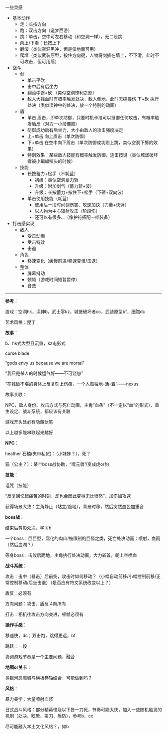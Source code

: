 一些灵感

- 基本动作
  - 走：长按方向
  - 跑：双击方向（造梦西游）
  - 跳：单击，空中可左右移动（和空洞一样），无二段跳
  - 向上/下看：长按上下
  - 翻滚（类似空洞黑冲，但是仅地面可用）
  - 爬墙（类似武装原型，按住方向键，人物将剑插在墙上，不下滑，此时不可攻击，但可用盾）
- 战斗
  - 剑
    - 单击平砍
    - 击中后有后坐力
    - 翻滚中途+砍 （类似空洞锋利之影）
    - 敌人大残血时有概率触发处决，敌人倒地，此时无碰撞伤 下+砍 执行处决（类似渎神中的处决，放一个特别的动画）
  - 盾
    - 单击 盾击，即单次防御，只要时机卡准可以抵御任何攻击，有概率触发盾反（对方一小段僵直）
    - 防御成功后有后坐力，大小由敌人的攻击强度决定
    - 上+单击 向上盾击（单次防御）
    - 下+单击 在空中向下盾击（单次防御成功则上跳，类似空洞下劈的效果）
    - 特别效果：某些敌人技能有概率触发防御，连击按键（类似城堡破坏者被小蝙蝠咬头的时候）
  - 技能
    - 长按蓄力+松手（不耗蓝）
      - 初级：类似空洞蓄力斩
      - 升级：附加剑气（蓄力斩+波）
      - 升级：长按蓄力+按住下+松手（下砸+双向波）
    - 单击使用技能（耗蓝）
      - 使用后一段时间剑伤害、攻速加快（力量+快劈）
      - 以人物为中心辐射攻击（阶段伤）
      - 还可以有很多...（像护符搭配一样装备）
- 打击感实现
  - 敌人
    - 受击动画
    - 受击特效
    - 击退
  - 角色
    - 移速变化（缓慢前进/移速变慢/击退）
  - 整体
    - 屏幕抖动
    - 顿帧（游戏时间短暂暂停）
    - 音效

---

**参考**： 

游戏：空洞hk，渎神b，武士零kz，城堡破坏者cc，武装原型bf，细胞dc 

艺术风格：昆丁 

**故事**： 

b、hk式大型且沉重，kz电影式

curse blade 

“gods envy us because we are mortal” 

“我只是杀人的时候运气好——不可饶恕” 

“在残破不堪的身体上反复刻上伤痕，一个人孤独地-活-着”——nexus 

故事关联： 

NPC，敌人身份、攻击方式与死亡动画，主角“血条”（不一定以“血”的形式）、重生设定、战斗系统，都应该有关联 

游戏开头处必有隐藏伏笔 

以上越多能串联起来越好

**NPC**： 

heather 石楠(夹带私货)：（小妹妹？），死？ 

猫（公主？）：某个boss战协助，“噬元兽”/变成虎or豹 

**技能**： 

诅咒（技能） 

“反复回忆起痛苦的时刻，却也会因此变得无比愤怒”，加伤加攻速 

获得场景大致：主角静止（站立/跪地），背景时移，然后突然血色加重音 

**boss战**： 

结束后剪影处决，学习b 

一个boss：巨巨型，腐化的肉山/被限制的巨怪之类，死亡处决动画：喷射，血雨（然后血湖？） 

等身boss：击败后跪地，主角执行处决动画，大力斩首，朝上空喷血 

**战斗系统**： 

攻击：击中（暴击）后前突，攻击时如何移动？（小幅自动前移/小幅控制前移/正常控制移动/后坐击退）（是否应有符文系统改变以上？） 

盾反：必须有 

方向问题：攻击、盾反 4向/8向 

打击：相机往攻击方向突进，顿帧必须有 

**操作手感**： 

移速快，dc；双击跑，跳得更远，bf 

跳跃：一段 

协调游戏节奏是一个主要问题，融合

**地图or关卡**： 

类银河恶魔城与横板卷轴结合，可能做到吗？

**风格**： 

暴力美学：大量喷射血浆 

日式战斗风格：部分精英怪及以下皆一刀死，节奏可能太快，加入一些随机触发的机制（处决、眩晕、拼刀、盾防），参考b、cc 

尽可能融入本土文化风格？，如b